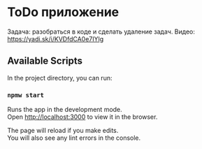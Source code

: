 # ToDo приложение  
Задача: разобраться в коде и сделать удаление задач.
Видео: https://yadi.sk/i/KVDfdCA0e7IYlg

## Available Scripts

In the project directory, you can run:

### `npmw start`

Runs the app in the development mode.\
Open [http://localhost:3000](http://localhost:3000) to view it in the browser.

The page will reload if you make edits.\
You will also see any lint errors in the console.
